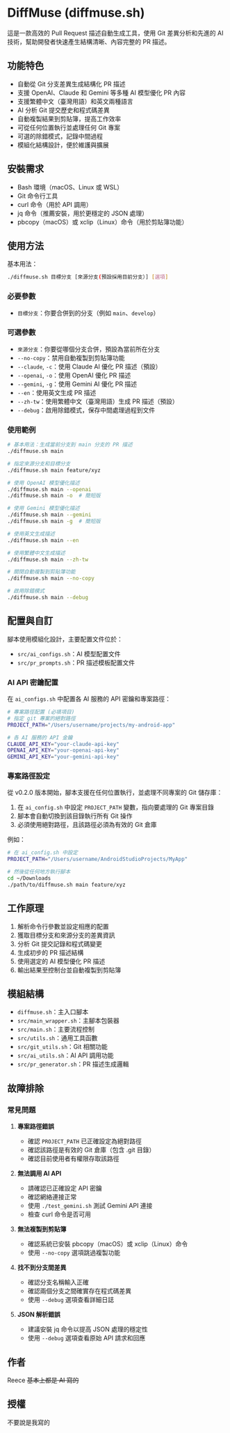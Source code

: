 # DiffMuse (diffmuse.sh)

這是一款高效的 Pull Request 描述自動生成工具，使用 Git 差異分析和先進的 AI 技術，幫助開發者快速產生結構清晰、內容完整的 PR 描述。

## 功能特色

- 自動從 Git 分支差異生成結構化 PR 描述
- 支援 OpenAI、Claude 和 Gemini 等多種 AI 模型優化 PR 內容
- 支援繁體中文（臺灣用語）和英文兩種語言
- AI 分析 Git 提交歷史和程式碼差異
- 自動複製結果到剪貼簿，提高工作效率
- 可從任何位置執行並處理任何 Git 專案
- 可選的除錯模式，記錄中間過程
- 模組化結構設計，便於維護與擴展

## 安裝需求

- Bash 環境（macOS、Linux 或 WSL）
- Git 命令行工具
- curl 命令（用於 API 調用）
- jq 命令（推薦安裝，用於更穩定的 JSON 處理）
- pbcopy（macOS）或 xclip（Linux）命令（用於剪貼簿功能）

## 使用方法

基本用法：
```bash
./diffmuse.sh 目標分支 [來源分支(預設採用目前分支）] [選項]
```

### 必要參數

- `目標分支`：你要合併到的分支（例如 `main`、`develop`）

### 可選參數

- `來源分支`：你要從哪個分支合併，預設為當前所在分支
- `--no-copy`：禁用自動複製到剪貼簿功能
- `--claude`, `-c`：使用 Claude AI 優化 PR 描述（預設）
- `--openai`, `-o`：使用 OpenAI 優化 PR 描述
- `--gemini`, `-g`：使用 Gemini AI 優化 PR 描述
- `--en`：使用英文生成 PR 描述
- `--zh-tw`：使用繁體中文（臺灣用語）生成 PR 描述（預設）
- `--debug`：啟用除錯模式，保存中間處理過程到文件

### 使用範例

```bash
# 基本用法：生成當前分支到 main 分支的 PR 描述
./diffmuse.sh main

# 指定來源分支和目標分支
./diffmuse.sh main feature/xyz

# 使用 OpenAI 模型優化描述
./diffmuse.sh main --openai
./diffmuse.sh main -o  # 簡短版

# 使用 Gemini 模型優化描述
./diffmuse.sh main --gemini
./diffmuse.sh main -g  # 簡短版

# 使用英文生成描述
./diffmuse.sh main --en

# 使用繁體中文生成描述
./diffmuse.sh main --zh-tw

# 關閉自動複製到剪貼簿功能
./diffmuse.sh main --no-copy

# 啟用除錯模式
./diffmuse.sh main --debug
```

## 配置與自訂

腳本使用模組化設計，主要配置文件位於：

- `src/ai_configs.sh`：AI 模型配置文件
- `src/pr_prompts.sh`：PR 描述模板配置文件

### AI API 密鑰配置

在 `ai_configs.sh` 中配置各 AI 服務的 API 密鑰和專案路徑：

```bash
# 專案路徑配置 (必填項目)
# 指定 git 專案的絕對路徑
PROJECT_PATH="/Users/username/projects/my-android-app"

# 各 AI 服務的 API 金鑰
CLAUDE_API_KEY="your-claude-api-key"
OPENAI_API_KEY="your-openai-api-key"
GEMINI_API_KEY="your-gemini-api-key"
```

### 專案路徑設定

從 v0.2.0 版本開始，腳本支援在任何位置執行，並處理不同專案的 Git 儲存庫：

1. 在 `ai_config.sh` 中設定 `PROJECT_PATH` 變數，指向要處理的 Git 專案目錄
2. 腳本會自動切換到該目錄執行所有 Git 操作
3. 必須使用絕對路徑，且該路徑必須為有效的 Git 倉庫

例如：
```bash
# 在 ai_config.sh 中設定
PROJECT_PATH="/Users/username/AndroidStudioProjects/MyApp"

# 然後從任何地方執行腳本
cd ~/Downloads
./path/to/diffmuse.sh main feature/xyz
```

## 工作原理

1. 解析命令行參數並設定相應的配置
2. 獲取目標分支和來源分支的差異資訊
3. 分析 Git 提交記錄和程式碼變更
4. 生成初步的 PR 描述結構
5. 使用選定的 AI 模型優化 PR 描述
6. 輸出結果至控制台並自動複製到剪貼簿

## 模組結構

- `diffmuse.sh`：主入口腳本
- `src/main_wrapper.sh`：主腳本包裝器
- `src/main.sh`：主要流程控制
- `src/utils.sh`：通用工具函數
- `src/git_utils.sh`：Git 相關功能
- `src/ai_utils.sh`：AI API 調用功能
- `src/pr_generator.sh`：PR 描述生成邏輯

## 故障排除

### 常見問題

1. **專案路徑錯誤**
   - 確認 `PROJECT_PATH` 已正確設定為絕對路徑
   - 確認該路徑是有效的 Git 倉庫（包含 .git 目錄）
   - 確認目前使用者有權限存取該路徑

2. **無法調用 AI API**
   - 請確認已正確設定 API 密鑰
   - 確認網絡連接正常
   - 使用 `./test_gemini.sh` 測試 Gemini API 連接
   - 檢查 curl 命令是否可用

3. **無法複製到剪貼簿**
   - 確認系統已安裝 pbcopy（macOS）或 xclip（Linux）命令
   - 使用 `--no-copy` 選項跳過複製功能

4. **找不到分支間差異**
   - 確認分支名稱輸入正確
   - 確認兩個分支之間確實存在程式碼差異
   - 使用 `--debug` 選項查看詳細日誌

5. **JSON 解析錯誤**
   - 建議安裝 jq 命令以提高 JSON 處理的穩定性
   - 使用 `--debug` 選項查看原始 API 請求和回應

## 作者

Reece
~~基本上都是 AI 寫的~~

## 授權

不要說是我寫的
